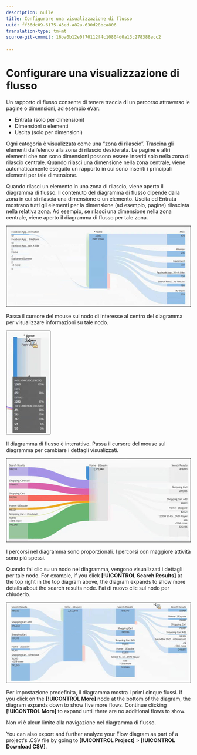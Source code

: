 ```yaml
---
description: nulle
title: Configurare una visualizzazione di flusso
uuid: ff36dc09-6175-43ed-a82a-630d28bca806
translation-type: tm+mt
source-git-commit: 16ba0b12e0f70112f4c10804d0a13c278388ecc2

---
```



# Configurare una visualizzazione di flusso

Un rapporto di flusso consente di tenere traccia di un percorso attraverso le pagine o dimensioni, ad esempio eVar:

* Entrata (solo per dimensioni)
* Dimensioni o elementi
* Uscita (solo per dimensioni)

Ogni categoria è visualizzata come una “zona di rilascio”. Trascina gli elementi dall’elenco alla zona di rilascio desiderata. Le pagine e altri elementi che non sono dimensioni possono essere inseriti solo nella zona di rilascio centrale. Quando rilasci una dimensione nella zona centrale, viene automaticamente eseguito un rapporto in cui sono inseriti i principali elementi per tale dimensione.

Quando rilasci un elemento in una zona di rilascio, viene aperto il diagramma di flusso. Il contenuto del diagramma di flusso dipende dalla zona in cui si rilascia una dimensione o un elemento. Uscita ed Entrata mostrano tutti gli elementi per la dimensione (ad esempio, pagine) rilasciata nella relativa zona. Ad esempio, se rilasci una dimensione nella zona centrale, viene aperto il diagramma di flusso per tale zona.

![](assets/flow.jpg)

Passa il cursore del mouse sul nodo di interesse al centro del diagramma per visualizzare informazioni su tale nodo.

![](assets/flow4.jpg)

Il diagramma di flusso è interattivo. Passa il cursore del mouse sul diagramma per cambiare i dettagli visualizzati.

![](assets/flow2.jpg)

I percorsi nel diagramma sono proporzionali. I percorsi con maggiore attività sono più spessi.

Quando fai clic su un nodo nel diagramma, vengono visualizzati i dettagli per tale nodo. For example, if you click **[!UICONTROL Search Results]** at the top right in the top diagram above, the diagram expands to show more details about the search results node. Fai di nuovo clic sul nodo per chiuderlo.

![](assets/flow3.jpg)

Per impostazione predefinita, il diagramma mostra i primi cinque flussi. If you click on the **[!UICONTROL More]** node at the bottom of the diagram, the diagram expands down to show five more flows. Continue clicking **[!UICONTROL More]** to expand until there are no additional flows to show.

Non vi è alcun limite alla navigazione nel diagramma di flusso.

You can also export and further analyze your Flow diagram as part of a project's .CSV file by going to **[!UICONTROL Project]** &gt; **[!UICONTROL Download CSV]**.
